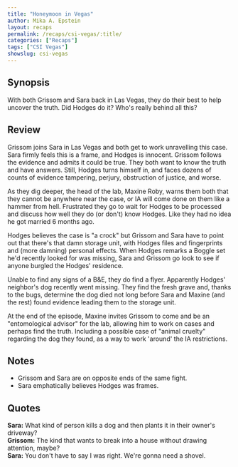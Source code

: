 ```yaml
---
title: "Honeymoon in Vegas"
author: Mika A. Epstein
layout: recaps
permalink: /recaps/csi-vegas/:title/
categories: ["Recaps"]
tags: ["CSI Vegas"]
showslug: csi-vegas
---
```


## Synopsis

With both Grissom and Sara back in Las Vegas, they do their best to help uncover the truth. Did Hodges do it? Who's really behind all this?

## Review

Grissom joins Sara in Las Vegas and both get to work unravelling this case. Sara firmly feels this is a frame, and Hodges is innocent. Grissom follows the evidence and admits it could be true. They both want to know the truth and have answers. Still, Hodges turns himself in, and faces dozens of counts of evidence tampering, perjury, obstruction of justice, and worse.

As they dig deeper, the head of the lab, Maxine Roby, warns them both that they cannot be anywhere near the case, or IA will come done on them like a hammer from hell. Frustrated they go to wait for Hodges to be processed and discuss how well they do (or don't) know Hodges. Like they had no idea he got married 6 months ago.

Hodges believes the case is "a crock" but Grissom and Sara have to point out that there's that damn storage unit, with Hodges files and fingerprints and (more damning) personal effects. When Hodges remarks a Boggle set he'd recently looked for was missing, Sara and Grissom go look to see if anyone burgled the Hodges' residence.

Unable to find any signs of a B&E, they do find a flyer. Apparently Hodges' neighbor's dog recently went missing. They find the fresh grave and, thanks to the bugs, determine the dog died not long before Sara and Maxine (and the rest) found evidence leading them to the storage unit.

At the end of the episode, Maxine invites Grissom to come and be an "entomological advisor" for the lab, allowing him to work on cases and perhaps find the truth. Including a possible case of "animal cruelty" regarding the dog they found, as a way to work 'around' the IA restrictions.

## Notes

* Grissom and Sara are on opposite ends of the same fight.
* Sara emphatically believes Hodges was frames.

## Quotes

**Sara:** What kind of person kills a dog and then plants it in their owner's driveway?\
**Grissom:** The kind that wants to break into a house without drawing attention, maybe?\
**Sara:** You don't have to say I was right. We're gonna need a shovel.
